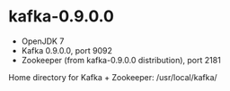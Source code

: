 # kafka-0.9.0.0

* OpenJDK 7
* Kafka 0.9.0.0, port 9092
* Zookeeper (from kafka-0.9.0.0 distribution), port 2181

Home directory for Kafka + Zookeeper: /usr/local/kafka/ 

